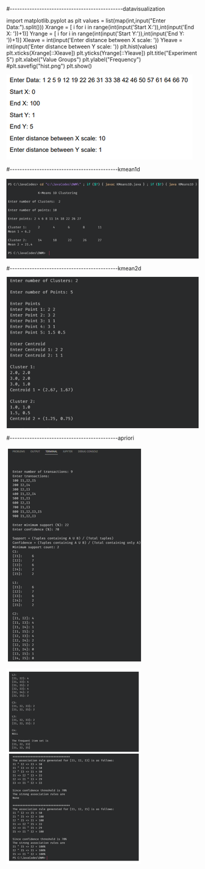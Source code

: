 #----------------------------------------------datavisualization

import matplotlib.pyplot as plt
values = list(map(int,input("Enter Data:").split()))
Xrange = [ i for i in range(int(input('Start X:')),int(input('End X: '))+1)]
Yrange = [ i for i in range(int(input('Start Y:')),int(input('End Y: '))+1)]
Xleave = int(input('Enter distance between X scale: '))
Yleave = int(input('Enter distance between Y scale: '))
plt.hist(values)
plt.xticks(Xrange[::Xleave])
plt.yticks(Yrange[::Yleave])
plt.title("Experiment 5")
plt.xlabel("Value Groups")
plt.ylabel("Frequency")
#plt.savefig("hist.png")
plt.show()

![Screenshot](image.png)




#--------------------------------------------kmean1d


![Screenshot](kmean1d.png)



#--------------------------------------------kmean2d

![Screenshot](kmean2d.png)


#--------------------------------------------apriori

![Screenshot](apriori.png)

![Screenshot](apriori2.png)
